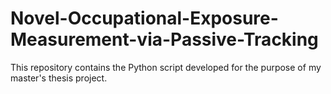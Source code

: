 # Novel-Occupational-Exposure-Measurement-via-Passive-Tracking
This repository contains the Python script developed for the purpose of my master's thesis project.
